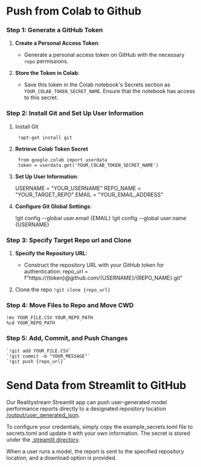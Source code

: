 # Push from Colab to Github

### Step 1: Generate a GitHub Token

1. **Create a Personal Access Token**:  
    - Generate a personal access token on GitHub with the necessary `repo` permissions.
    
2. **Store the Token in Colab**:  
    - Save this token in the Colab notebook's Secrets section as `YOUR_COLAB_TOKEN_SECRET_NAME`. Ensure that the notebook has access to this secret.

### Step 2: Install Git and Set Up User Information

1. Install Git

		!apt-get install git

2. **Retrieve Colab Token Secret**

		from google.colab import userdata
		token = userdata.get('YOUR_COLAB_TOKEN_SECRET_NAME')

3. **Set Up User Information**:

	USERNAME = "YOUR_USERNAME"
	REPO_NAME = "YOUR_TARGET_REPO"
	EMAIL = "YOUR_EMAIL_ADDRESS"

4. **Configure Git Global Settings**:

	!git config --global user.email {EMAIL}
	!git config --global user.name {USERNAME}

### Step 3: Specify Target Repo url and Clone 

1. **Specify the Repository URL**:  

	- Construct the repository URL with your GitHub token for authentication:
	repo_url = f"https://{token}@github.com/{USERNAME}/{REPO_NAME}.git"

2. Clone the repo
	`!git clone {repo_url}`

### Step 4: Move Files to Repo and Move CWD

	!mv YOUR_FILE.CSV YOUR_REPO_PATH
	%cd YOUR_REPO_PATH

### Step 5: Add, Commit, and Push Changes

	`!git add YOUR_FILE.CSV`
	`!git commit -m "YOUR_MESSAGE"`
	`!git push {repo_url}`

# Send Data from Streamlit to GitHub

Our Realitystream Streamlit app can push user-generated model performance reports directly to a designated repository location [/output/user_generated_json](https://github.com/ModelEarth/RealityStream/tree/main/output/user_generated_json). 

To configure your credentials, simply copy the example_secrets.toml file to secrets.toml and update it with your own information. The secret is stored under the [.streamlit directory](https://github.com/ModelEarth/RealityStream/tree/main/.streamlit).

When a user runs a model, the report is sent to the specified repository location, and a download option is provided.